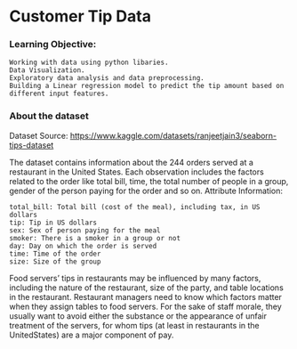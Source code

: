 # Customer Tip Data
### Learning Objective:

    Working with data using python libaries.
    Data Visualization.
    Exploratory data analysis and data preprocessing.
    Building a Linear regression model to predict the tip amount based on different input features.

### About the dataset
Dataset Source: https://www.kaggle.com/datasets/ranjeetjain3/seaborn-tips-dataset

The dataset contains information about the 244 orders served at a restaurant in the United States. Each observation includes the factors related to the order like total bill, time, the total number of people in a group, gender of the person paying for the order and so on.
Attribute Information:

    total_bill: Total bill (cost of the meal), including tax, in US dollars
    tip: Tip in US dollars
    sex: Sex of person paying for the meal
    smoker: There is a smoker in a group or not
    day: Day on which the order is served
    time: Time of the order
    size: Size of the group

Food servers’ tips in restaurants may be influenced by many factors, including the nature of the restaurant, size of the party, and table locations in the restaurant. Restaurant managers need to know which factors matter when they assign tables to food servers. For the sake of staff morale, they usually want to avoid either the substance or the appearance of unfair treatment of the servers, for whom tips (at least in restaurants in the UnitedStates) are a major component of pay.
